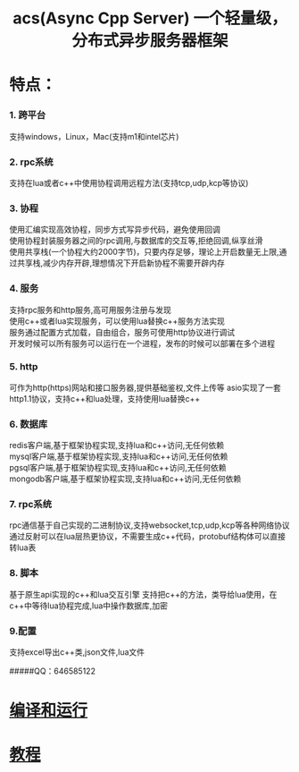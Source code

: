 # <center>acs(Async Cpp Server) 一个轻量级，分布式异步服务器框架
# 特点：
### 1. 跨平台
支持windows，Linux，Mac(支持m1和intel芯片)
### 2. rpc系统
支持在lua或者c++中使用协程调用远程方法(支持tcp,udp,kcp等协议)
### 3. 协程
使用汇编实现高效协程，同步方式写异步代码，避免使用回调  
使用协程封装服务器之间的rpc调用,与数据库的交互等,拒绝回调,纵享丝滑  
使用共享栈(一个协程大约2000字节)，只要内存足够，理论上开启数量无上限,通过共享栈,减少内存开辟,理想情况下开启新协程不需要开辟内存
### 4. 服务
支持rpc服务和http服务,高可用服务注册与发现  
使用c++或者lua实现服务，可以使用lua替换c++服务方法实现    
服务通过配置方式加载，自由组合，服务可使用http协议进行调试  
开发时候可以所有服务可以运行在一个进程，发布的时候可以部署在多个进程  
### 5. http
可作为http(https)网站和接口服务器,提供基础鉴权,文件上传等
asio实现了一套http1.1协议，支持c++和lua处理，支持使用lua替换c++
### 6. 数据库
redis客户端,基于框架协程实现,支持lua和c++访问,无任何依赖   
mysql客户端,基于框架协程实现,支持lua和c++访问,无任何依赖  
pgsql客户端,基于框架协程实现,支持lua和c++访问,无任何依赖  
mongodb客户端,基于框架协程实现,支持lua和c++访问,无任何依赖  
### 7. rpc系统
rpc通信基于自己实现的二进制协议,支持websocket,tcp,udp,kcp等各种网络协议
通过反射可以在lua层热更协议，不需要生成c++代码，protobuf结构体可以直接转lua表
### 8. 脚本
基于原生api实现的c++和lua交互引擎
支持把c++的方法，类导给lua使用，在c++中等待lua协程完成,lua中操作数据库,加密
### 9.配置
支持excel导出c++类,json文件,lua文件

#####QQ：646585122
# [编译和运行](./ReadMe/build.md)
# [教程](./ReadMe/menu.md)
